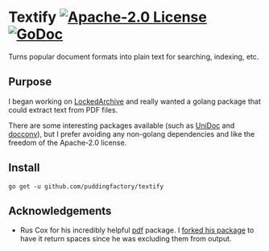 # Textify [![Apache-2.0 License](https://img.shields.io/badge/license-Apache--2.0-blue.svg)](http://www.apache.org/licenses/LICENSE-2.0) [![GoDoc](https://godoc.org/github.com/puddingfactory/textify?status.svg)](https://godoc.org/github.com/puddingfactory/textify)

Turns popular document formats into plain text for searching, indexing, etc.

## Purpose

I began working on [LockedArchive](https://github.com/puddingfactory/lockedarchive) and really wanted a golang package that could extract text from PDF files.

There are some interesting packages available (such as [UniDoc](https://github.com/unidoc/unidoc) and [docconv](https://github.com/sajari/docconv)), but I prefer avoiding any non-golang dependencies and like the freedom of the Apache-2.0 license.

## Install

`go get -u github.com/puddingfactory/textify`

## Acknowledgements

- Rus Cox for his incredibly helpful [pdf](https://godoc.org/rsc.io/pdf) package. I [forked his package](https://github.com/puddingfactory/pdf) to have it return spaces since he was excluding them from output.